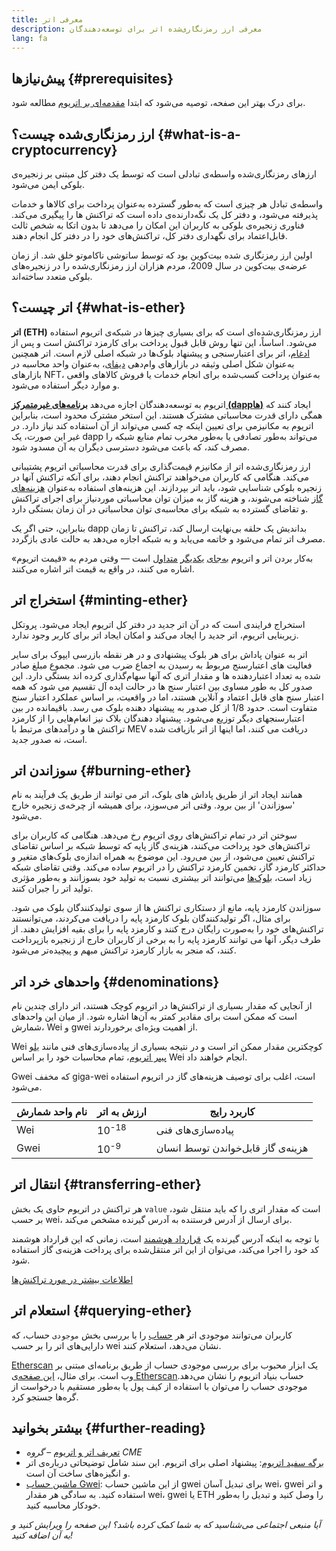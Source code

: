 ```yaml
---
title: معرفی اتر
description: معرفی ارز رمزنگاری‌شده اتر برای توسعه‌دهندگان
lang: fa
---
```


## پیش‌نیازها {#prerequisites}

برای درک بهتر این صفحه،‌ توصیه می‌شود که ابتدا [مقدمه‌ای بر اتریوم](/developers/docs/intro-to-ethereum/) مطالعه شود.

## ارز رمزنگاری‌شده چیست؟ {#what-is-a-cryptocurrency}

ارزهای رمزنگاری‌شده واسطه‌ی تبادلی است که توسط یک دفتر کل مبتنی بر زنجیره‌ی بلوکی ایمن می‌شود.

واسطه‌ی تبادل هر چیزی است که به‌طور گسترده به‌عنوان پرداخت برای کالاها و خدمات پذیرفته می‌شود، و دفتر کل یک نگه‌دارنده‌ی داده است که تراکنش ها را پیگیری می‌کند. فناوری زنجیره‌ی بلوکی به کاربران این امکان را می‌دهد تا بدون اتکا به شخص ثالث قابل‌اعتماد برای نگهداری دفتر کل، تراکنش‌های خود را در دفتر کل انجام دهند.

اولین ارز رمزنگاری شده بیت‌کوین بود که توسط ساتوشی ناکاموتو خلق شد. از زمان عرضه‌ی بیت‌کوین در سال 2009، مردم هزاران ارز رمزنگاری‌شده را در زنجیره‌های بلوکی متعدد ساخته‌اند.

## اتر چیست؟ {#what-is-ether}

**اتر (ETH)** ارز رمزنگاری‌شده‌ای است که برای بسیاری چیزها در شبکه‌ی اتریوم استفاده می‌شود. اساساً، این تنها روش قابل قبول پرداخت برای کارمزد تراکنش است و پس از [ادغام](/roadmap/merge)، اتر برای اعتبارسنجی و پیشنهاد بلوک‌ها در شبکه اصلی لازم است. اتر همچنین به‌عنوان شکل اصلی وثیقه در بازارهای وام‌دهی [دیفای](/defi)، به‌عنوان واحد محاسبه در بازارهای NFT، به‌عنوان پرداخت کسب‌شده برای انجام خدمات یا فروش کالاهای واقعی و موارد دیگر استفاده می‌شود.

اتریوم به توسعه‌دهندگان اجازه می‌دهد [**برنامه‌های غیرمتمرکز (dappها)**](/developers/docs/dapps) ایجاد کنند که همگی دارای قدرت محاسباتی مشترک هستند. این استخر مشترک محدود است، بنابراین اتریوم به مکانیزمی برای تعیین اینکه چه کسی می‌تواند از آن استفاده کند نیاز دارد. در غیر این صورت، یک dapp می‌تواند به‌طور تصادفی یا به‌طور مخرب تمام منابع شبکه را مصرف کند، که باعث می‌شود دسترسی دیگران به آن مسدود شود.

ارز رمزنگاری‌شده اتر از مکانیزم قیمت‌گذاری برای قدرت محاسباتی اتریوم پشتیبانی می‌کند. هنگامی که کاربران می‌خواهند تراکنش انجام دهند، برای آنکه تراکنش آنها در زنجیره بلوکی شناسایی شود، باید اتر بپردازند. این هزینه‌های استفاده به‌عنوان [هزینه‌های گاز](/developers/docs/gas/) شناخته می‌شوند، و هزینه گاز به میزان توان محاسباتی موردنیاز برای اجرای تراکنش و تقاضای گسترده به شبکه برای محاسبه‌ی توان محاسباتی در آن زمان بستگی دارد.

بنابراین، حتی اگر یک dapp بداندیش یک حلقه بی‌نهایت ارسال کند، تراکنش تا زمان مصرف اتر تمام می‌شود و خاتمه می‌یابد و به شبکه اجازه می‌دهد به حالت عادی بازگردد.

به‌کار بردن اتر و اتریوم [به‌جای](https://www.reuters.com/article/us-crypto-currencies-lending-insight-idUSKBN25M0GP#:~:text=price%20of%20ethereum) [یکدیگر](https://abcnews.go.com/Business/bitcoin-slumps-week-low-amid-renewed-worries-chinese/story?id=78399845#:~:text=cryptocurrencies%20including%20ethereum) [متداول](https://www.cnn.com/2021/03/14/tech/nft-art-buying/index.html#:~:text=price%20of%20ethereum) است — وقتی مردم به «قیمت اتریوم» اشاره می کنند، در واقع به قیمت اتر اشاره می‌کنند.

## استخراج اتر {#minting-ether}

استخراج فرایندی است که در آن اتر جدید در دفتر کل اتریوم ایجاد می‌شود. پروتکل زیربنایی اتریوم، اتر جدید را ایجاد می‌کند و امکان ایجاد اتر برای کاربر وجود ندارد.

اتر به عنوان پاداش برای هر بلوک پیشنهادی و در هر نقطه بازرسی ایپوک برای سایر فعالیت های اعتبارسنج مربوط به رسیدن به اجماع ضرب می شود. مجموع مبلغ صادر شده به تعداد اعتباردهنده ها و مقدار اتری که آنها سهام‌گذاری کرده اند بستگی دارد. این صدور کل به طور مساوی بین اعتبار سنج ها در حالت ایده آل تقسیم می شود که همه اعتبار سنج های قابل اعتماد و آنلاین هستند، اما در واقعیت، بر اساس عملکرد اعتبار سنج متفاوت است. حدود 1/8 از کل صدور به پیشنهاد دهنده بلوک می رسد. باقیمانده در بین اعتبارسنجهای دیگر توزیع می‌شود. پیشنهاد دهندگان بلاک نیز انعام‌هایی را از کارمزد تراکنش ها و درآمدهای مرتبط با MEV دریافت می کنند، اما اینها از اتر بازیافت شده است، نه صدور جدید.

## سوزاندن اتر {#burning-ether}

همانند ایجاد اتر از طریق پاداش های بلوک، اتر می توانند از طریق یک فرآیند به نام 'سوزاندن' از بین برود. وقتی اتر می‌سوزد، برای همیشه از چرخه‌ی زنجیره خارج می‌شود.

سوختن اتر در تمام تراکنش‌های روی اتریوم رخ می‌دهد. هنگامی که کاربران برای تراکنش‌های خود پرداخت می‌کنند، هزینه‌ی گاز پایه که توسط شبکه بر اساس تقاضای تراکنش تعیین می‌شود، از بین می‌رود. این موضوع به همراه اندازه‌ی بلوک‌های متغیر و حداکثر کارمزد گاز، تخمین کارمزد تراکنش را در اتریوم ساده می‌کند. وقتی تقاضای شبکه زیاد است، [بلوک‌ها](https://etherscan.io/block/12965263) می‌توانند اتر بیشتری نسبت به تولید خود بسوزانند و به‌طور مؤثری تولید اتر را جبران کنند.

سوزاندن کارمزد پایه، مانع از دستکاری تراکنش ها از سوی تولیدکنندگان بلوک می شود. برای مثال، اگر تولیدکنندگان بلوک کارمزد پایه را دریافت می‌کردند، می‌توانستند تراکنش‌های خود را به‌صورت رایگان درج کنند و کارمزد پایه را برای بقیه افزایش دهند. از طرف دیگر، آنها می توانند کارمزد پایه را به برخی از کاربران خارج از زنجیره بازپرداخت کنند، که منجر به بازار کارمزد تراکنش مبهم و پیچیده‌تر می‌شود.

## واحدهای خرد اتر {#denominations}

از آنجایی که مقدار بسیاری از تراکنش‌ها در اتریوم کوچک هستند، اتر دارای چندین نام است که ممکن است برای مقادیر کمتر به آن‌ها اشاره شود. از میان این واحدهای شمارش، Wei و gwei از اهمیت ویژه‌ای برخوردارند.

Wei کوچکترین مقدار ممکن اتر است و در نتیجه بسیاری از پیاده‌سازی‌های فنی مانند [یلو پیپر اتریوم](https://ethereum.github.io/yellowpaper/paper.pdf)، تمام محاسبات خود را بر اساس Wei انجام خواهند داد.

Gwei که مخفف giga-wei است، اغلب برای توصیف هزینه‌های گاز در اتریوم استفاده می‌شود.

| نام واحد شمارش | ارزش به اتر      | کاربرد رایج                        |
| -------------- | ---------------- | ---------------------------------- |
| Wei            | 10<sup>-18</sup> | پیاده‌سازی‌های فنی                 |
| Gwei           | 10<sup>-9</sup>  | هزینه‌ی گاز قابل‌خواندن توسط انسان |

## انتقال اتر {#transferring-ether}

هر تراکنش در اتریوم حاوی یک بخش `value` است که مقدار اتری را که باید منتقل شود، بر حسب wei، برای ارسال از آدرس فرستنده به آدرس گیرنده مشخص می‌کند.

با توجه به اینکه آدرس گیرنده یک [قرارداد هوشمند](/developers/docs/smart-contracts/) است، زمانی که این قرارداد هوشمند کد خود را اجرا می‌کند، می‌توان از این اتر منتقل‌شده برای پرداخت هزینه‌ی گاز استفاده شود.

[اطلاعات بیشتر در مورد تراکنش‌ها](/developers/docs/transactions/)

## استعلام اتر {#querying-ether}

کاربران می‌توانند موجودی اتر هر [حساب](/developers/docs/accounts/) را با بررسی بخش `موجودی` حساب، که دارایی‌های اتر را بر حسب wei نشان می‌دهد، استعلام کنند.

[Etherscan](https://etherscan.io) یک ابزار محبوب برای بررسی موجودی حساب از طریق برنامه‌ای مبتنی بر وب است. برای مثال، [این صفحه‌ی Etherscan‏](https://etherscan.io/address/0xde0b295669a9fd93d5f28d9ec85e40f4cb697bae) حساب بنیاد اتریوم را نشان می‌دهد. موجودی حساب را می‌توان با استفاده از کیف پول یا به‌طور مستقیم با درخواست از گره‌ها جستجو کرد.

## بیشتر بخوانید {#further-reading}

- [تعریف اتر و اتریوم](https://www.cmegroup.com/education/courses/introduction-to-ether/defining-ether-and-ethereum.html) – _گروه CME‏_
- [برگه سفید اتریوم](/whitepaper/): پیشنهاد اصلی برای اتریوم. این سند شامل توضیحاتی درباره‌ی اتر و انگیزه‌های ساخت آن است.
- [ماشین حساب Gwei](https://www.alchemy.com/gwei-calculator): از این ماشین حساب gwei برای تبدیل آسان wei‏، gwei و اتر استفاده کنید. به سادگی هر مقدار wei‏، gwei یا ETH را وصل کنید و تبدیل را به‌طور خودکار محاسبه کنید.

_آیا منبعی اجتماعی می‌شناسید که به شما کمک کرده باشد؟ این صفحه را ویرایش کنید و به آن اضافه کنید!_
